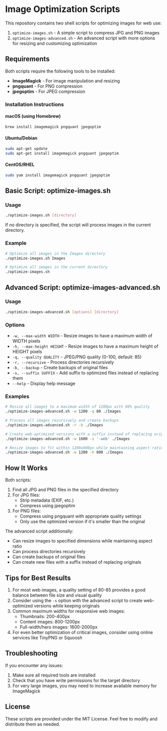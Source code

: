 # Image Optimization Scripts

This repository contains two shell scripts for optimizing images for web use:

1. `optimize-images.sh` - A simple script to compress JPG and PNG images
2. `optimize-images-advanced.sh` - An advanced script with more options for resizing and customizing optimization

## Requirements

Both scripts require the following tools to be installed:

- **ImageMagick** - For image manipulation and resizing
- **pngquant** - For PNG compression
- **jpegoptim** - For JPEG compression

### Installation Instructions

#### macOS (using Homebrew)

```bash
brew install imagemagick pngquant jpegoptim
```

#### Ubuntu/Debian

```bash
sudo apt-get update
sudo apt-get install imagemagick pngquant jpegoptim
```

#### CentOS/RHEL

```bash
sudo yum install imagemagick pngquant jpegoptim
```

## Basic Script: optimize-images.sh

### Usage

```bash
./optimize-images.sh [directory]
```

If no directory is specified, the script will process images in the current directory.

### Example

```bash
# Optimize all images in the Images directory
./optimize-images.sh Images

# Optimize all images in the current directory
./optimize-images.sh
```

## Advanced Script: optimize-images-advanced.sh

### Usage

```bash
./optimize-images-advanced.sh [options] [directory]
```

### Options

- `-w, --max-width WIDTH` - Resize images to have a maximum width of WIDTH pixels
- `-h, --max-height HEIGHT` - Resize images to have a maximum height of HEIGHT pixels
- `-q, --quality QUALITY` - JPEG/PNG quality (0-100, default: 85)
- `-r, --recursive` - Process directories recursively
- `-b, --backup` - Create backups of original files
- `-s, --suffix SUFFIX` - Add suffix to optimized files instead of replacing them
- `--help` - Display help message

### Examples

```bash
# Resize all images to a maximum width of 1200px with 80% quality
./optimize-images-advanced.sh -w 1200 -q 80 ./Images

# Process all images recursively and create backups
./optimize-images-advanced.sh -r -b ./Images

# Create web-optimized versions with a suffix instead of replacing originals
./optimize-images-advanced.sh -w 1600 -s '-web' ./Images

# Resize images to fit within 1200x800px while maintaining aspect ratio
./optimize-images-advanced.sh -w 1200 -h 800 ./Images
```

## How It Works

Both scripts:

1. Find all JPG and PNG files in the specified directory
2. For JPG files:
   - Strip metadata (EXIF, etc.)
   - Compress using jpegoptim
3. For PNG files:
   - Compress using pngquant with appropriate quality settings
   - Only use the optimized version if it's smaller than the original

The advanced script additionally:
- Can resize images to specified dimensions while maintaining aspect ratio
- Can process directories recursively
- Can create backups of original files
- Can create new files with a suffix instead of replacing originals

## Tips for Best Results

1. For most web images, a quality setting of 80-85 provides a good balance between file size and visual quality
2. Consider using the `-s` option with the advanced script to create web-optimized versions while keeping originals
3. Common maximum widths for responsive web images:
   - Thumbnails: 200-400px
   - Content images: 800-1200px
   - Full-width/hero images: 1600-2000px
4. For even better optimization of critical images, consider using online services like TinyPNG or Squoosh

## Troubleshooting

If you encounter any issues:

1. Make sure all required tools are installed
2. Check that you have write permissions for the target directory
3. For very large images, you may need to increase available memory for ImageMagick

## License

These scripts are provided under the MIT License. Feel free to modify and distribute them as needed.

